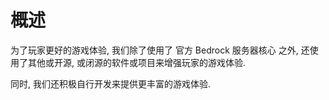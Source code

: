 # 概述

为了玩家更好的游戏体验, 我们除了使用了 官方 Bedrock 服务器核心 之外, 还使用了其他或开源, 或闭源的软件或项目来增强玩家的游戏体验.  

同时, 我们还积极自行开发来提供更丰富的游戏体验.